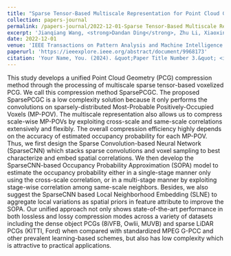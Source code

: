 ```yaml
---
title: "Sparse Tensor-Based Multiscale Representation for Point Cloud Geometry Compression"
collection: papers-journal
permalink: /papers-journal/2022-12-01-Sparse Tensor-Based Multiscale Representation for Point Cloud Geometry Compression
excerpt: 'Jianqiang Wang, <strong>Dandan Ding</strong>, Zhu Li, Xiaoxing Feng, Chuntong Cao, Zhan Ma'
date: 2022-12-01
venue: 'IEEE Transactions on Pattern Analysis and Machine Intelligence'
paperurl: 'https://ieeexplore.ieee.org/abstract/document/9968173'
citation: 'Your Name, You. (2024). &quot;Paper Title Number 3.&quot; <i>GitHub Journal of Bugs</i>. 1(3).'
---
```


This study develops a unified Point Cloud Geometry (PCG) compression method through the processing of multiscale sparse tensor-based voxelized PCG. We call this compression method SparsePCGC. The proposed SparsePCGC is a low complexity solution because it only performs the convolutions on sparsely-distributed Most-Probable Positively-Occupied Voxels (MP-POV). The multiscale representation also allows us to compress scale-wise MP-POVs by exploiting cross-scale and same-scale correlations extensively and flexibly. The overall compression efficiency highly depends on the accuracy of estimated occupancy probability for each MP-POV. Thus, we first design the Sparse Convolution-based Neural Network (SparseCNN) which stacks sparse convolutions and voxel sampling to best characterize and embed spatial correlations. We then develop the SparseCNN-based Occupancy Probability Approximation (SOPA) model to estimate the occupancy probability either in a single-stage manner only using the cross-scale correlation, or in a multi-stage manner by exploiting stage-wise correlation among same-scale neighbors. Besides, we also suggest the SparseCNN based Local Neighborhood Embedding (SLNE) to aggregate local variations as spatial priors in feature attribute to improve the SOPA. Our unified approach not only shows state-of-the-art performance in both lossless and lossy compression modes across a variety of datasets including the dense object PCGs (8iVFB, Owlii, MUVB) and sparse LiDAR PCGs (KITTI, Ford) when compared with standardized MPEG G-PCC and other prevalent learning-based schemes, but also has low complexity which is attractive to practical applications.
